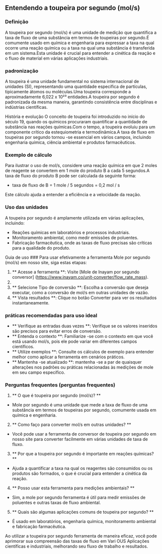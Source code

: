 ## Entendendo a toupeira por segundo (mol/s)

### Definição
A toupeira por segundo (mol/s) é uma unidade de medição que quantifica a taxa de fluxo de uma substância em termos de toupeiras por segundo.É comumente usado em química e engenharia para expressar a taxa na qual ocorre uma reação química ou a taxa na qual uma substância é transferida em um sistema.Esta unidade é crucial para entender a cinética da reação e o fluxo de material em várias aplicações industriais.

### padronização
A toupeira é uma unidade fundamental no sistema internacional de unidades (SI), representando uma quantidade específica de partículas, tipicamente átomos ou moléculas.Uma toupeira corresponde a aproximadamente 6,022 x 10²³ entidades.A toupeira por segundo é padronizada da mesma maneira, garantindo consistência entre disciplinas e indústrias científicas.

História e evolução
O conceito de toupeira foi introduzido no início do século 19, quando os químicos procuraram quantificar a quantidade de substância nas reações químicas.Com o tempo, a toupeira evoluiu para um componente crítico da estequiometria e termodinâmica.A taxa de fluxo em toupeiras por segundo tornou -se essencial em vários campos, incluindo engenharia química, ciência ambiental e produtos farmacêuticos.

### Exemplo de cálculo
Para ilustrar o uso de mol/s, considere uma reação química em que 2 moles de reagente se convertem em 1 mole do produto B a cada 5 segundos.A taxa de fluxo do produto B pode ser calculada da seguinte forma:

- taxa de fluxo de B = 1 mole / 5 segundos = 0,2 mol / s

Este cálculo ajuda a entender a eficiência e a velocidade da reação.

### Uso das unidades
A toupeira por segundo é amplamente utilizada em várias aplicações, incluindo:
- Reações químicas em laboratórios e processos industriais.
- Monitoramento ambiental, como medir emissões de poluentes.
- Fabricação farmacêutica, onde as taxas de fluxo precisas são críticas para a qualidade do produto.

Guia de uso ###
Para usar efetivamente a ferramenta Mole por segundo (mol/s) em nosso site, siga estas etapas:
1. ** Acesse a ferramenta **: Visite [Mole de Inayam por segundo conversor] (https://www.inayam.co/unit-converter/flow_rate_mass).
2.
3. ** Selecione Tipo de conversão **: Escolha a conversão que deseja executar, como a conversão de mol/s em outras unidades de vazão.
4. ** Vista resultados **: Clique no botão Converter para ver os resultados instantaneamente.

### práticas recomendadas para uso ideal
- ** Verifique as entradas duas vezes **: Verifique se os valores inseridos são precisos para evitar erros de conversão.
- ** Entenda o contexto **: Familiarize -se com o contexto em que você está usando mol/s, pois ele pode variar em diferentes campos científicos.
- ** Utilize exemplos **: Consulte os cálculos de exemplo para entender melhor como aplicar a ferramenta em cenários práticos.
- ** Mantenha -se atualizado **: mantenha -se a par de quaisquer alterações nos padrões ou práticas relacionadas às medições de mole em seu campo específico.

### Perguntas frequentes (perguntas frequentes)

1. ** O que é toupeira por segundo (mol/s)? **
- Mole por segundo é uma unidade que mede a taxa de fluxo de uma substância em termos de toupeiras por segundo, comumente usada em química e engenharia.

2. ** Como faço para converter mol/s em outras unidades? **
- Você pode usar a ferramenta de conversor de toupeira por segundo em nosso site para converter facilmente em várias unidades de taxa de fluxo.

3. ** Por que a toupeira por segundo é importante em reações químicas? **
- Ajuda a quantificar a taxa na qual os reagentes são consumidos ou os produtos são formados, o que é crucial para entender a cinética da reação.

4. ** Posso usar esta ferramenta para medições ambientais? **
- Sim, a mole por segundo ferramenta é útil para medir emissões de poluentes e outras taxas de fluxo ambiental.

5. ** Quais são algumas aplicações comuns de toupeira por segundo? **
- É usado em laboratórios, engenharia química, monitoramento ambiental e fabricação farmacêutica.

Ao utilizar a toupeira por segundo ferramenta de maneira eficaz, você pode aprimorar sua compreensão das taxas de fluxo em Vari OUS Aplicações científicas e industriais, melhorando seu fluxo de trabalho e resultados.